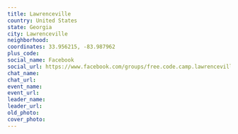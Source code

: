 ```yaml
---
title: Lawrenceville
country: United States
state: Georgia
city: Lawrenceville
neighborhood: 
coordinates: 33.956215, -83.987962
plus_code:
social_name: Facebook
social_url: https://www.facebook.com/groups/free.code.camp.lawrenceville
chat_name:
chat_url:
event_name:
event_url:
leader_name:
leader_url:
old_photo: 
cover_photo:
---
```


